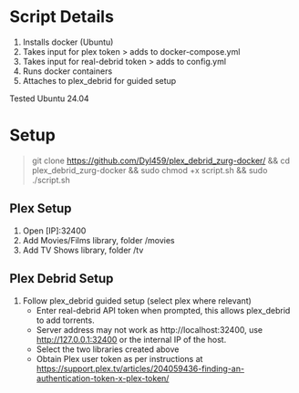 # Script Details
1. Installs docker (Ubuntu)
2. Takes input for plex token > adds to docker-compose.yml
3. Takes input for real-debrid token > adds to config.yml
4. Runs docker containers
5. Attaches to plex_debrid for guided setup

Tested Ubuntu 24.04

# Setup
>git clone https://github.com/Dyl459/plex_debrid_zurg-docker/ && cd plex_debrid_zurg-docker && sudo chmod +x script.sh && sudo ./script.sh

## Plex Setup
1. Open [IP]:32400
2. Add Movies/Films library, folder /movies
3. Add TV Shows library, folder /tv

## Plex Debrid Setup
1. Follow plex_debrid guided setup (select plex where relevant)
   - Enter real-debrid API token when prompted, this allows plex_debrid to add torrents.
   - Server address may not work as http://localhost:32400, use http://127.0.0.1:32400 or the internal IP of the host.
   - Select the two libraries created above
   - Obtain Plex user token as per instructions at https://support.plex.tv/articles/204059436-finding-an-authentication-token-x-plex-token/


